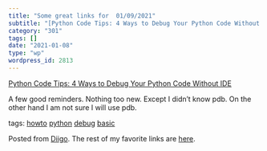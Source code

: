 ```yaml
---
title: "Some great links for  01/09/2021"
subtitle: "[Python Code Tips: 4 Ways to Debug Your Python Code Without IDE](https://link.medium.com/ZTFY7yszScb..."
category: "301"
tags: []
date: "2021-01-08"
type: "wp"
wordpress_id: 2813
---
```

[Python Code Tips: 4 Ways to Debug Your Python Code Without IDE](https://link.medium.com/ZTFY7yszScb) 

A few good reminders. Nothing too new. Except I didn’t know pdb. On the other hand I am not sure I will use pdb. 

 tags: [howto](https://www.diigo.com/user/pitosalas/howto) [python](https://www.diigo.com/user/pitosalas/python) [debug](https://www.diigo.com/user/pitosalas/debug) [basic](https://www.diigo.com/user/pitosalas/basic)

Posted from [Diigo](https://www.diigo.com). The rest of my favorite links are [here](https://www.diigo.com/user/pitosalas).